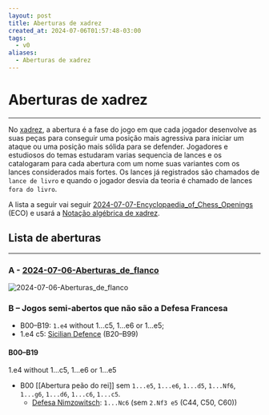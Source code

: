 ```yaml
---
layout: post
title: Aberturas de xadrez
created_at: 2024-07-06T01:57:48-03:00
tags:
  - v0
aliases:
  - Aberturas de xadrez
---
```

# Aberturas de xadrez
----

No [xadrez](api/2024/07/2024-07-06-Xadrez.md), a abertura é a fase do jogo em que cada jogador desenvolve as suas peças para conseguir uma posição mais agressiva para iniciar um ataque ou uma posição mais sólida para se defender. Jogadores e estudiosos do temas estudaram varias sequencia de lances e os catalogaram para cada abertura com um nome suas variantes com os lances considerados mais fortes. Os lances já registrados são chamados de `lance de livro` e quando o jogador desvia da teoria é chamado de lances `fora do livro`.

A lista a seguir vai seguir [2024-07-07-Encyclopaedia_of_Chess_Openings](_insight/2024-07-07-Encyclopaedia_of_Chess_Openings.md) (ECO) e usará a [Notação algébrica de xadrez](Notação%20algébrica%20de%20xadrez). 

## Lista de aberturas
---
### A -  [2024-07-06-Aberturas_de_flanco](api/2024/07/2024-07-06-Aberturas_de_flanco.md)
![2024-07-06-Aberturas_de_flanco](api/2024/07/2024-07-06-Aberturas_de_flanco.md#^lista-de-aberturas-de-flanco)
 
### B – Jogos semi-abertos que não são a Defesa Francesa
- B00–B19: `1.e4` without 1...c5, 1...e6 or 1...e5;
- 1.e4 c5: [Sicilian Defence](https://en.wikipedia.org/wiki/Sicilian_Defence "Sicilian Defence") (B20–B99)

#### B00–B19
1.e4 without 1...c5, 1...e6 or 1...e5

- B00 [[Abertura peão do rei]] sem `1...e5`, `1...e6`, `1...d5`, `1...Nf6`, `1...g6`, `1...d6`, `1...c6`, `1...c5`.
    -  [Defesa Nimzowitsch](Defesa%20Nimzowitsch.md): `1...Nc6` (sem `2.Nf3 e5` (C44, C50, C60))
